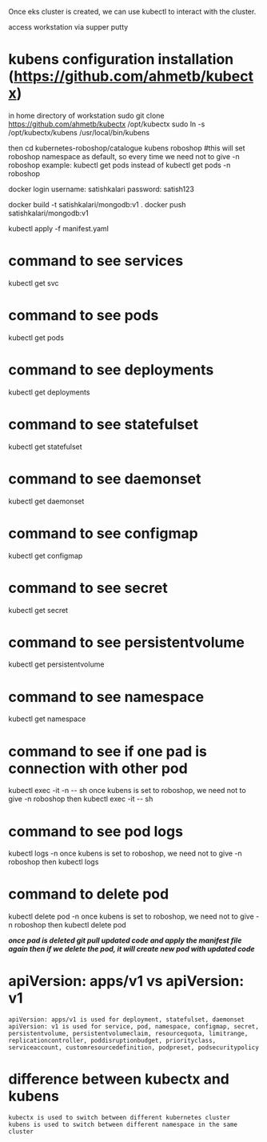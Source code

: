 Once eks cluster is created, we can use kubectl to interact with the cluster. 

access workstation via supper putty

# kubens configuration installation (https://github.com/ahmetb/kubectx)
in home directory of workstation
    sudo git clone https://github.com/ahmetb/kubectx /opt/kubectx
    sudo ln -s /opt/kubectx/kubens /usr/local/bin/kubens

then cd kubernetes-roboshop/catalogue
    kubens roboshop #this will set roboshop namespace as default, so every time we need not to give -n roboshop
    example: kubectl get pods instead of kubectl get pods -n roboshop
 
docker login
    username: satishkalari
    password: satish123

docker build -t satishkalari/mongodb:v1 .
docker push satishkalari/mongodb:v1

kubectl apply -f manifest.yaml

# command to see services
kubectl get svc

# command to see pods
kubectl get pods

# command to see deployments
kubectl get deployments

# command to see statefulset
kubectl get statefulset

# command to see daemonset
kubectl get daemonset

# command to see configmap
kubectl get configmap

# command to see secret
kubectl get secret

# command to see persistentvolume
kubectl get persistentvolume

# command to see namespace
kubectl get namespace



# command to see if one pad is connection with other pod
kubectl exec -it <pod-name> -n <namespace> -- sh 
    once kubens is set to roboshop, we need not to give -n roboshop
    then kubectl exec -it <pod-name> -- sh

# command to see pod logs
kubectl logs <pod-name> -n <namespace> 
    once kubens is set to roboshop, we need not to give -n roboshop
    then kubectl logs <pod-name>

# command to delete pod
kubectl delete pod <pod-name> -n <namespace>
    once kubens is set to roboshop, we need not to give -n roboshop
    then kubectl delete pod <pod-name>

***once pad is deleted git pull updated code and apply the manifest file again then if we delete the pod, it will create new pod with updated code***


# apiVersion: apps/v1 vs apiVersion: v1
    apiVersion: apps/v1 is used for deployment, statefulset, daemonset
    apiVersion: v1 is used for service, pod, namespace, configmap, secret, persistentvolume, persistentvolumeclaim, resourcequota, limitrange, replicationcontroller, poddisruptionbudget, priorityclass, serviceaccount, customresourcedefinition, podpreset, podsecuritypolicy


# difference between kubectx and kubens
    kubectx is used to switch between different kubernetes cluster
    kubens is used to switch between different namespace in the same cluster
